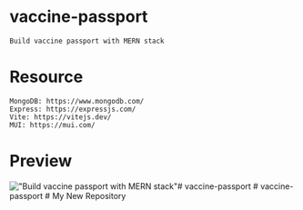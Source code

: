 # vaccine-passport

    Build vaccine passport with MERN stack

# Resource

    MongoDB: https://www.mongodb.com/
    Express: https://expressjs.com/
    Vite: https://vitejs.dev/
    MUI: https://mui.com/

# Preview

!["Build vaccine passport with MERN stack"](https://user-images.githubusercontent.com/67447840/146678597-8cc5173c-ea2e-40c5-a9f3-45dc37b1b1cc.png "Build vaccine passport with MERN stack")#   v a c c i n e - p a s s p o r t 
 
 #   v a c c i n e - p a s s p o r t 
 
 
#   M y   N e w   R e p o s i t o r y  
 